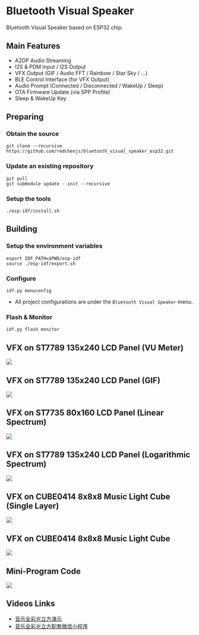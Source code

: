 Bluetooth Visual Speaker
========================

Bluetooth Visual Speaker based on ESP32 chip.

## Main Features

* A2DP Audio Streaming
* I2S & PDM Input / I2S Output
* VFX Output (GIF / Audio FFT / Rainbow / Star Sky / ...)
* BLE Control Interface (for VFX Output)
* Audio Prompt (Connected / Disconnected / WakeUp / Sleep)
* OTA Firmware Update (via SPP Profile)
* Sleep & WakeUp Key

## Preparing

### Obtain the source

```
git clone --recursive https://github.com/redchenjs/bluetooth_visual_speaker_esp32.git
```

### Update an existing repository

```
git pull
git submodule update --init --recursive
```

### Setup the tools

```
./esp-idf/install.sh
```

## Building

### Setup the environment variables

```
export IDF_PATH=$PWD/esp-idf
source ./esp-idf/export.sh
```

### Configure

```
idf.py menuconfig
```

* All project configurations are under the `Bluetooth Visual Speaker` menu.

### Flash & Monitor

```
idf.py flash monitor
```

## VFX on ST7789 135x240 LCD Panel (VU Meter)

<img src="docs/st7789vu.png">

## VFX on ST7789 135x240 LCD Panel (GIF)

<img src="docs/st7789gif.png">

## VFX on ST7735 80x160 LCD Panel (Linear Spectrum)

<img src="docs/st7735lin.png">

## VFX on ST7789 135x240 LCD Panel (Logarithmic Spectrum)

<img src="docs/st7789log.png">

## VFX on CUBE0414 8x8x8 Music Light Cube (Single Layer)

<img src="docs/cube0414s.png">

## VFX on CUBE0414 8x8x8 Music Light Cube

<img src="docs/cube0414.png">

## Mini-Program Code

<img src="docs/acode.jpg">

## Videos Links

* [音乐全彩光立方演示](https://www.bilibili.com/video/av25188707)
* [音乐全彩光立方配套微信小程序](https://www.bilibili.com/video/av83055233)
